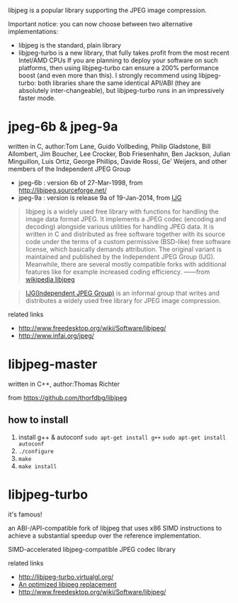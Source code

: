 
libjpeg is a popular library supporting the JPEG image compression.

Important notice: you can now choose between two alternative implementations:
 * libjpeg is the standard, plain library
 * libjpeg-turbo is a new library, that fully takes profit from the most recent Intel/AMD CPUs
If you are planning to deploy your software on such platforms, then using libjpeg-turbo can ensure a 200% performance boost (and even more than this).
I strongly recommend using libjpeg-turbo: both libraries share the same identical API/ABI (they are absolutely inter-changeable), but libjpeg-turbo runs in an impressively faster mode.

jpeg-6b & jpeg-9a 
=================

written in C, author:Tom Lane, Guido Vollbeding, Philip Gladstone,
Bill Allombert, Jim Boucher, Lee Crocker, Bob Friesenhahn, Ben Jackson,
Julian Minguillon, Luis Ortiz, George Phillips, Davide Rossi, Ge' Weijers,
and other members of the Independent JPEG Group

 * jpeg-6b : version 6b of 27-Mar-1998, from http://libjpeg.sourceforge.net/
 * jpeg-9a : version is release 9a of 19-Jan-2014, from [IJG](http://www.ijg.org/)

 > libjpeg is a widely used free library with functions for handling the image data format JPEG. It implements a JPEG codec (encoding and decoding) alongside various utilities for handling JPEG data. It is written in C and distributed as free software together with its source code under the terms of a custom permissive (BSD-like) free software license, which basically demands attribution. The original variant is maintained and published by the Independent JPEG Group (IJG). Meanwhile, there are several mostly compatible forks with additional features like for example increased coding efficiency.
	——from [wikipedia libjpeg](http://en.wikipedia.org/wiki/Libjpeg)

 > [IJG(Independent JPEG Group)](http://www.ijg.org/) is an informal group that writes and distributes a widely used free library for JPEG image compression. 

 related links
 * http://www.freedesktop.org/wiki/Software/libjpeg/
 * http://www.infai.org/jpeg/
 

libjpeg-master
==============

written in C++, author:Thomas Richter

from https://github.com/thorfdbg/libjpeg

how to install
--------------

 1. install g++ & autoconf `sudo apt-get install g++` `sudo apt-get install autoconf`
 1. `./configure`
 1. `make`
 1. `make install`


libjpeg-turbo
==============

it's famous!

an ABI-/API-compatible fork of libjpeg that uses x86 SIMD instructions to achieve a substantial speedup over the reference implementation.

SIMD-accelerated libjpeg-compatible JPEG codec library

related links
 * http://libjpeg-turbo.virtualgl.org/
 * [An optimized libjpeg replacement](https://launchpad.net/libjpeg-turbo)
 * http://www.freedesktop.org/wiki/Software/libjpeg/
